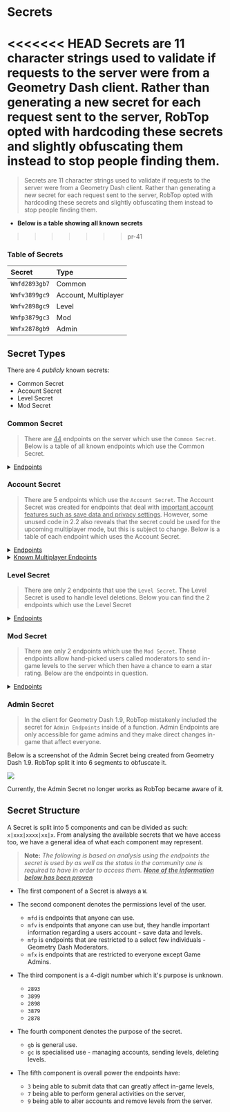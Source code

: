 # Secrets

<<<<<<< HEAD
Secrets are 11 character strings used to validate if requests to the server were from a Geometry Dash client. Rather than generating a new secret for each request sent to the server, RobTop opted with hardcoding these secrets and slightly obfuscating them instead to stop people finding them.
=======
> Secrets are 11 character strings used to validate if requests to the server were from a Geometry Dash client. Rather than generating a new secret for each request sent to the server, RobTop opted with hardcoding these secrets and slightly obfuscating them instead to stop people finding them. 

- **Below is a table showing all known secrets**
>>>>>>> pr-41

### Table of Secrets

|     Secret    |  Type                |
|:--------------|:---------------------|
| `Wmfd2893gb7` | Common               |
| `Wmfv3899gc9` | Account, Multiplayer |
| `Wmfv2898gc9` | Level                |
| `Wmfp3879gc3` | Mod                  |
| `Wmfx2878gb9` | Admin                |

## Secret Types

There are 4 *publicly* known secrets:
- Common Secret
- Account Secret
- Level Secret
- Mod Secret

### Common Secret

> There are <u>44</u> endpoints on the server which use the `Common Secret`. Below is a table of all known endpoints which use the Common Secret.

<details close>
<summary><u>Endpoints</u></summary>

| <center>Endpoint</center> |
|:--------------------------|
| [https://www.boomlings.com/database/**getAccountURL**.php](/#/endpoints/account/getAccountURL) |
| [https://www.boomlings.com/database/**acceptGJFriendRequest20**.php](/#/endpoints/social/acceptGJFriendRequest20) |
| [https://www.boomlings.com/database/**blockGJUser20**.php](/#/endpoints/social/blockGJUser20) |
| [https://www.boomlings.com/database/**deleteGJAccComment20**.php](/#/endpoints/comment/deleteGJAccComment20) |
| [https://www.boomlings.com/database/**deleteGJComment20**.php](/#/endpoints/comment/deleteGJComment20) |
| [https://www.boomlings.com/database/**deleteGJFriendRequests20**.php](/#/endpoints/social/deleteGJFriendRequests20) |
| [https://www.boomlings.com/database/**deleteGJMessages20**.php](/#/endpoints/social/deleteGJMessages20) |
| [https://www.boomlings.com/database/**downloadGJLevel22**.php](/#/endpoints/level/downloadGJLevel22) |
| [https://www.boomlings.com/database/**downloadGJMessage20**.php](/#/endpoints/social/downloadGJMessage20) |
| [https://www.boomlings.com/database/**getGJAccountComments20**.php](/#/endpoints/comment/getGJAccountComments20) |
| [https://www.boomlings.com/database/**getGJChallenges**.php](/#/endpoints/misc/getGJChallenges) |
| [https://www.boomlings.com/database/**getGJCommentHistory**.php](/#/endpoints/comment/getGJCommentHistory) |
| [https://www.boomlings.com/database/**getGJComments21**.php](/#/endpoints/comment/getGJComments21) |
| [https://www.boomlings.com/database/**getGJDailyLevel**.php](/#/endpoints/level/getGJDailyLevel) |
| [https://www.boomlings.com/database/**getGJFriendRequests20**.php](/#/endpoints/social/getGJFriendRequests20) |
| [https://www.boomlings.com/database/**getGJGauntlets21**.php](/#/endpoints/level/getGJGauntlets21) |
| [https://www.boomlings.com/database/**getGJLevelLists**.php](/#/endpoints/social/getGJLevelLists) |
| [https://www.boomlings.com/database/**getGJLevelScores211**.php](/#/endpoints/level/getGJLevelScores211) |
| [https://www.boomlings.com/database/**getGJLevelScoresPlat**.php](/#/endpoints/level/getGJLevelScoresPlat) |
| [https://www.boomlings.com/database/**getGJLevels21**.php](/#/endpoints/level/getGJLevels21) |
| [https://www.boomlings.com/database/**getGJMapPacks21**.php](/#/endpoints/level/getGJMapPacks21) |
| [https://www.boomlings.com/database/**getGJMessages20**.php](/#/endpoints/social/getGJMessages20) |
| [https://www.boomlings.com/database/**getGJRewards**.php](/#/endpoints/misc/getGJRewards) |
| [https://www.boomlings.com/database/**getGJScores20**.php](/#/endpoints/account/getGJScores20) |
| [https://www.boomlings.com/database/**getGJSongInfo**.php](/#/endpoints/level/getGJSongInfo) |
| [https://www.boomlings.com/database/**getGJTopArtists**.php](/#/endpoints/misc/getGJTopArtists) |
| [https://www.boomlings.com/database/**getGJUserList20**.php](/#/endpoints/social/getGJUserList20) |
| [https://www.boomlings.com/database/**getGJUsers20**.php](/#/endpoints/account/getGJUsers20) |
| [https://www.boomlings.com/database/**getSaveData**.php](/#/endpoints/misc/getSaveData) |
| [https://www.boomlings.com/database/**likeGJItem211**.php](/#/endpoints/misc/likeGJItem211) |
| [https://www.boomlings.com/database/**rateGJStars211**.php](/#/endpoints/level/rateGJStars211) |
| [https://www.boomlings.com/database/**readGJFriendRequest20**.php](/#/endpoints/social/readGJFriendRequest20) |
| [https://www.boomlings.com/database/**removeGJFriend20**.php](/#/endpoints/social/removeGJFriend20) |
| [https://www.boomlings.com/database/**reportGJLevel**.php](/#/endpoints/level/reportGJLevel) |
| [https://www.boomlings.com/database/**requestUserAccess**.php](/#/endpoints/misc/requestUserAccess) |
| [https://www.boomlings.com/database/**restoreGJItems**.php](/#/endpoints/account/restoreGJItems) |
| [https://www.boomlings.com/database/**unblockGJUser20**.php](/#/endpoints/social/unblockGJUser20) |
| [https://www.boomlings.com/database/**updateGJDesc20**.php](/#/endpoints/level/updateGJDesc20) |
| [https://www.boomlings.com/database/**updateGJUserScore22**.php](/#/endpoints/account/updateGJUserScore22) |
| [https://www.boomlings.com/database/**uploadFriendRequest20**.php](/#/endpoints/social/uploadFriendRequest20) |
| [https://www.boomlings.com/database/**uploadGJAccComment20**.php](/#/endpoints/comment/uploadGJAccComment20) |
| [https://www.boomlings.com/database/**uploadGJComment21**.php](/#/endpoints/comment/uploadGJComment21) |
| [https://www.boomlings.com/database/**uploadGJLevel21**.php](/#/endpoints/level/uploadGJLevel21) |
| [https://www.boomlings.com/database/**uploadGJLevelList**.php](/#/endpoints/social/uploadGJLevelList) |
| [https://www.boomlings.com/database/**uploadGJMessage20**.php](/#/endpoints/social/uploadGJMessage20) |

</details>  

### Account Secret

> There are 5 endpoints which use the `Account Secret`. The Account Secret was created for endpoints that deal with <u>important account features such as save data and privacy settings</u>. However, some unused code in 2.2 also reveals that the secret could be used for the upcoming multiplayer mode, but this is subject to change. Below is a table of each endpoint which uses the Account Secret.

<details close>
<summary><u>Endpoints</u></summary>

| <center>Endpoint</center> |
|:--------------------------|
| [http://www.boomlings.com/database/accounts/**registerGJAccount**.php](/#/endpoints/account/registerGJAccount) |
| [http://www.boomlings.com/database/accounts/**loginGJAccount**.php](/#/endpoints/account/loginGJAccount) |
| [http://geometrydash.com/database/accounts/**syncGJAccountNew**.php](/#/endpoints/account/syncGJAccountNew) |
| [http://geometrydash.com/database/accounts/**backupGJAccountNew**.php](/#/endpoints/account/backupGJAccountNew) |
| [http://www.boomlings.com/database/**updateGJAccSettings20**.php](/#/endpoints/account/updateGJAccSettings20) |

</details>

<details close>
<summary><u>Known Multiplayer Endpoints</u></summary>

| <center>Endpoint</center> |
|:--------------------------|
| [http://www.boomlings.com/database/**exitMPLobby**.php](/#/endpoints/multiplayer/exitMPLobby) |
| [http://www.boomlings.com/database/**joinMPLobby**.php](/#/endpoints/multiplayer/joinMPLobby) |
| [http://www.boomlings.com/database/**uploadMPComment**.php](/#/endpoints/multiplayer/uploadMPComment) |

</details>

### Level Secret

> There are only 2 endpoints that use the `Level Secret`. The Level Secret is used to handle level deletions. Below you can find the 2 endpoints which use the Level Secret

<details close>
<summary><u>Endpoints</u></summary>

| <center>Endpoint</center> |
|:--------------------------|
| [http://www.boomlings.com/database/**deleteGJLevelUser20**.php](/#/endpoints/level/deleteGJLevelUser20) |
| [http://www.boomlings.com/database/**deleteGJLevelList**.php](/#/endpoints/lists/deleteGJLevelList) |

</details>

### Mod Secret

> There are only 2 endpoints which use the `Mod Secret`. These endpoints allow hand-picked users called moderators to send in-game levels to the server which then have a chance to earn a star rating. Below are the endpoints in question.

<details close>
<summary><u>Endpoints</u></summary>

| <center>Endpoint</center> |
|:--------------------------|
| [http://www.boomlings.com/database/**rateGJDemon21**.php](#/endpoints/level/rateGJDemon21) |
| [http://www.boomlings.com/database/**suggestGJStars20**.php](/#/endpoints/level/suggestGJStars20) |

</details>

### Admin Secret

> In the client for Geometry Dash 1.9, RobTop mistakenly included the secret for `Admin Endpoints` inside of a function. Admin Endpoints are only accessible for game admins and they make direct changes in-game that affect everyone.

Below is a screenshot of the Admin Secret being created from Geometry Dash 1.9. RobTop split it into 6 segments to obfuscate it.

<img src="https://raw.githubusercontent.com/Wyliemaster/gddocs/master/assets/screenshots/admin_secret.png" class="padded decomp">

Currently, the Admin Secret no longer works as RobTop became aware of it.

<!-- todo: clean-up + explain reasoning clearer-->

## Secret Structure

A Secret is split into 5 components and can be divided as such: `x|xxx|xxxx|xx|x`. From analysing the available secrets that we have access too, we have a general idea of what each component may represent.

> **Note:** *The following is based on analysis using the endpoints the secret is used by as well as the status in the community one is required to have in order to access them. **<u>None of the information below has been proven</u>***

- The first component of a Secret is always a `W`.

- The second component denotes the permissions level of the user.
    - `mfd` is endpoints that anyone can use.
    - `mfv` is endpoints that anyone can use but, they handle important information regarding a users account - save data and levels.
    - `mfp` is endpoints that are restricted to a select few individuals - Geometry Dash Moderators.
    - `mfx` is endpoints that are restricted to everyone except Game Admins.

- The third component is a 4-digit number which it's purpose is unknown.
    - `2893`
    - `3899`
    - `2898`
    - `3879`
    - `2878`

- The fourth component denotes the purpose of the secret.
    - `gb` is general use.
    - `gc` is specialised use - managing accounts, sending levels, deleting levels.

- The fifth component is overall power the endpoints have:
    - `3` being able to submit data that can greatly affect in-game levels,
    - `7` being able to perform general activities on the server,
    - `9` being able to alter accounts and remove levels from the server.

